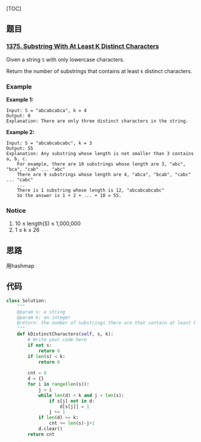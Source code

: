[TOC]

## 题目

### [1375. Substring With At Least K Distinct Characters](https://www.lintcode.com/problem/substring-with-at-least-k-distinct-characters/description)

Given a string `S` with only lowercase characters.

Return the number of substrings that contains at least `k` distinct characters.

### Example

**Example 1:**

```
Input: S = "abcabcabca", k = 4
Output: 0
Explanation: There are only three distinct characters in the string.
```

**Example 2:**

```
Input: S = "abcabcabcabc", k = 3
Output: 55
Explanation: Any substring whose length is not smaller than 3 contains a, b, c.
    For example, there are 10 substrings whose length are 3, "abc", "bca", "cab" ... "abc"
    There are 9 substrings whose length are 4, "abca", "bcab", "cabc" ... "cabc"
    ...
    There is 1 substring whose length is 12, "abcabcabcabc"
    So the answer is 1 + 2 + ... + 10 = 55.
```

### Notice

1. 10 ≤ length(S) ≤ 1,000,000
2. 1 ≤ k ≤ 26

## 思路

用hashmap

## 代码

```python
class Solution:
    """
    @param s: a string
    @param k: an integer
    @return: the number of substrings there are that contain at least k distinct characters
    """
    def kDistinctCharacters(self, s, k):
        # Write your code here
        if not s:
            return 0
        if len(s) < k:
            return 0
        
        cnt = 0
        d = {}
        for i in range(len(s)):
            j = i
            while len(d) < k and j < len(s):
                if s[j] not in d:
                    d[s[j]] = 1
                j += 1
            if len(d) >= k:
                cnt += len(s)-j+1
            d.clear()
        return cnt
```



